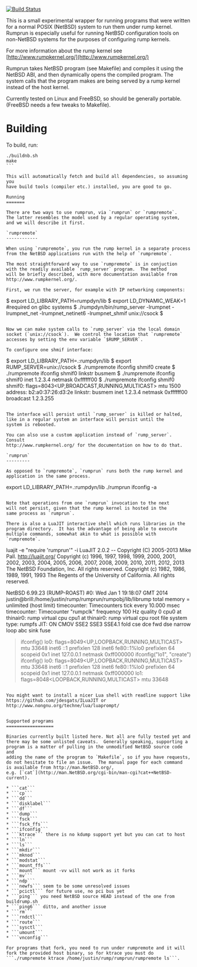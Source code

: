[![Build Status](https://travis-ci.org/rumpkernel/rumprun.png)](https://travis-ci.org/rumpkernel/rumprun)

This is a small experimental wrapper for running programs that were written for a normal POSIX (NetBSD) system to run them under rump kernel.  Rumprun is especially useful for running NetBSD configuration tools on non-NetBSD systems for the purposes of configuring rump kernels.

For more information about the rump kernel see [http://www.rumpkernel.org/](http://www.rumpkernel.org/)

Rumprun takes NetBSD program (see Makefile) and compiles it using the NetBSD ABI, and then dynamically opens the compiled program.  The system calls that the program makes are being served by a rump kernel instead of the host kernel.

Currently tested on Linux and FreeBSD, so should be generally portable. (FreeBSD needs a few tweaks to Makefile).

Building
========

To build, run: 
````
./buildnb.sh
make
```

This will automatically fetch and build all dependencies, so assuming you
have build tools (compiler etc.) installed, you are good to go.

Running
=======

There are two ways to use rumprun, via `rumprun` or `rumpremote`.
The latter resembles the model used by a regular operating system,
and we will describe it first.

`rumpremote`
------------

When using `rumpremote`, you run the rump kernel in a separate process
from the NetBSD applications run with the help of `rumpremote`.

The most straightforward way to use `rumpremote` is in conjuction
with the readily available `rump_server` program.  The method
will be briefly described, with more documentation available from
http://www.rumpkernel.org/.

First, we run the server, for example with IP networking components:

````
$ export LD_LIBRARY_PATH=rumpdyn/lib
$ export LD_DYNAMIC_WEAK=1 #required on glibc systems
$ ./rumpdyn/bin/rump_server -lrumpnet -lrumpnet_net -lrumpnet_netinet6 -lrumpnet_shmif unix://csock
$
````

Now we can make system calls to `rump_server` via the local domain
socket (`unix://csock`).  We control the location that `rumpremote`
accesses by setting the env variable `$RUMP_SERVER`.

To configure one shmif interface:

````
$ export LD_LIBRARY_PATH=.:rumpdyn/lib
$ export RUMP_SERVER=unix://csock
$ ./rumpremote ifconfig shmif0 create
$ ./rumpremote ifconfig shmif0 linkstr busmem
$ ./rumpremote ifconfig shmif0 inet 1.2.3.4 netmask 0xffffff00
$ ./rumpremote ifconfig shmif0
shmif0: flags=8043<UP,BROADCAST,RUNNING,MULTICAST> mtu 1500
	address: b2:a0:37:26:d3:2e
	linkstr: busmem
	inet 1.2.3.4 netmask 0xffffff00 broadcast 1.2.3.255
````

The interface will persist until `rump_server` is killed or halted,
like in a regular system an interface will persist until the
system is rebooted.

You can also use a custom application instead of `rump_server`.  Consult
http://www.rumpkernel.org/ for the documentation on how to do that.

`rumprun`
---------

As opposed to `rumpremote`, `rumprun` runs both the rump kernel and
application in the same process.

````
export LD_LIBRARY_PATH=.:rumpdyn/lib
./rumprun ifconfig -a
````

Note that operations from one `rumprun` invocation to the next
will not persist, given that the rump kernel is hosted in the
same process as `rumprun`.

There is also a LuaJIT interactive shell which runs libraries in the
program directory.  It has the advantage of being able to execute
multiple commands, somewhat akin to what is possible with `rumpremote`.

````
luajit -e "require 'rumprun'" -i
LuaJIT 2.0.2 -- Copyright (C) 2005-2013 Mike Pall. http://luajit.org/
Copyright (c) 1996, 1997, 1998, 1999, 2000, 2001, 2002, 2003, 2004, 2005,
    2006, 2007, 2008, 2009, 2010, 2011, 2012, 2013
    The NetBSD Foundation, Inc.  All rights reserved.
Copyright (c) 1982, 1986, 1989, 1991, 1993
    The Regents of the University of California.  All rights reserved.

NetBSD 6.99.23 (RUMP-ROAST) #0: Wed Jan  1 19:18:07 GMT 2014
	justin@brill:/home/justin/rump/rumprun/rumpobj/lib/librump
total memory = unlimited (host limit)
timecounter: Timecounters tick every 10.000 msec
timecounter: Timecounter "rumpclk" frequency 100 Hz quality 0
cpu0 at thinair0: rump virtual cpu
cpu1 at thinair0: rump virtual cpu
root file system type: rumpfs
JIT: ON CMOV SSE2 SSE3 SSE4.1 fold cse dce fwd dse narrow loop abc sink fuse
> ifconfig()
lo0: flags=8049<UP,LOOPBACK,RUNNING,MULTICAST> mtu 33648
	inet6 ::1 prefixlen 128
	inet6 fe80::1%lo0 prefixlen 64 scopeid 0x1
	inet 127.0.0.1 netmask 0xff000000
> ifconfig("lo1", "create")
> ifconfig()
lo0: flags=8049<UP,LOOPBACK,RUNNING,MULTICAST> mtu 33648
	inet6 ::1 prefixlen 128
	inet6 fe80::1%lo0 prefixlen 64 scopeid 0x1
	inet 127.0.0.1 netmask 0xff000000
lo1: flags=8048<LOOPBACK,RUNNING,MULTICAST> mtu 33648
````

You might want to install a nicer Lua shell with readline support like https://github.com/jdesgats/ILuaJIT or http://www.nongnu.org/techne/lua/luaprompt/


Supported programs
==================

Binaries currently built listed here. Not all are fully tested yet and
there may be some unlisted caveats.  Generally speaking, supporting a
program is a matter of pulling in the unmodified NetBSD source code and
adding the name of the program to `Makefile`, so if you have requests,
do not hesitate to file an issue.  The manual page for each command
is available from http://man.NetBSD.org/,
e.g. [`cat`](http://man.NetBSD.org/cgi-bin/man-cgi?cat++NetBSD-current).

* ```cat```
* ```cp```
* ```dd```
* ```disklabel```
* ```df```
* ```dump```
* ```fsck```
* ```fsck_ffs```
* ```ifconfig```
* ```ktrace``` there is no kdump support yet but you can cat to host
* ```ln```
* ```ls```
* ```mkdir```
* ```mknod```
* ```modstat```
* ```mount_ffs```
* ```mount``` mount -vv will not work as it forks
* ```mv```
* ```ndp```
* ```newfs``` seem to be some unresolved issues
* ```pcictl``` for future use, no pci bus yet
* ```ping``` you need NetBSD source HEAD instead of the one from buildrump.sh
* ```ping6``` ditto, and another issue
* ```rm```
* ```rndctl```
* ```route```
* ```sysctl```
* ```umount```
* ```vnconfig```

For programs that fork, you need to run under rumpremote and it will fork the provided host binary, so for ktrace you must do ```./rumpremote ktrace /home/justin/rump/rumprun/rumpremote ls```.
